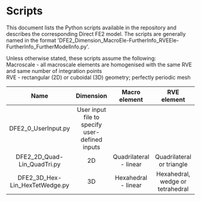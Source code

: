 # Scripts

This document lists the Python scripts available in the repository and describes the corresponding Direct FE2 model. The scripts are generally named in the format 'DFE2_Dimension_MacroEle-FurtherInfo_RVEEle-FurtherInfo_FurtherModelInfo.py'. 

Unless otherwise stated, these scripts assume the following:  
Macroscale - all macroscale elements are homogenised with the same RVE and same number of integration points  
RVE - rectangular (2D) or cuboidal (3D) geometry; perfectly periodic mesh  

| Name | Dimension | Macro element | RVE element | Additional details |
| :-----: | :-----: | :-----: | :-----: | :-----: |
| DFE2_0_UserInput.py | User input file to specify user-defined inputs |
| DFE2_2D_Quad-Lin_QuadTri.py | 2D | Quadrilateral - linear | Quadrilateral or triangle | - |
| DFE2_3D_Hex-Lin_HexTetWedge.py | 3D | Hexahedral - linear | Hexahedral, wedge or tetrahedral | - |

